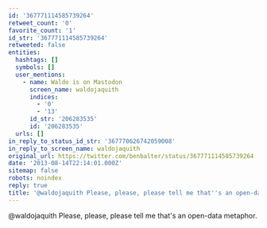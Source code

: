 ```yaml
---
id: '367771114585739264'
retweet_count: '0'
favorite_count: '1'
id_str: '367771114585739264'
retweeted: false
entities:
  hashtags: []
  symbols: []
  user_mentions:
    - name: Waldo is on Mastodon
      screen_name: waldojaquith
      indices:
        - '0'
        - '13'
      id_str: '206283535'
      id: '206283535'
  urls: []
in_reply_to_status_id_str: '367770626742059008'
in_reply_to_screen_name: waldojaquith
original_url: https://twitter.com/benbalter/status/367771114585739264
date: '2013-08-14T22:14:01.000Z'
sitemap: false
robots: noindex
reply: true
title: '@waldojaquith Please, please, please tell me that''s an open-data metaphor.'
---
```


@waldojaquith Please, please, please tell me that's an open-data metaphor.